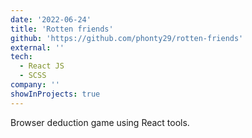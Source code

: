 ```yaml
---
date: '2022-06-24'
title: 'Rotten friends'
github: 'https://github.com/phonty29/rotten-friends'
external: ''
tech:
  - React JS
  - SCSS
company: ''
showInProjects: true
---
```


Browser deduction game using React tools.
